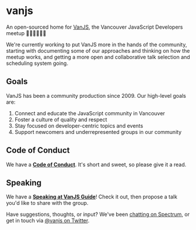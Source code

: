 # vanjs
An open-sourced home for [VanJS](http://www.vanjs.com/), the Vancouver JavaScript Developers meetup 👩🏽‍💻👨🏼‍💻

We're currently working to put VanJS more in the hands of the community, starting with documenting some of our approaches and thinking on how the meetup works, and getting a more open and collaborative talk selection and scheduling system going.

## Goals

VanJS has been a community production since 2009. Our high-level goals are:

1. Connect and educate the JavaScript community in Vancouver
2. Foster a culture of quality and respect
3. Stay focused on developer-centric topics and events
4. Support newcomers and underrepresented groups in our community

## Code of Conduct

We have a **[Code of Conduct](https://github.com/cambiecollective/vanjs/blob/master/CONDUCT.md)**. It's short and sweet, so please give it a read.

## Speaking

We have a **[Speaking at VanJS Guide](https://github.com/cambiecollective/vanjs/blob/master/SPEAKING.md)**! Check it out, then propose a talk you'd like to share with the group.


Have suggestions, thoughts, or input? We've been [chatting on Spectrum](https://spectrum.chat/vanjs), or get in touch via [@vanjs on Twitter](https://twitter.com/vanjs/).
